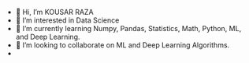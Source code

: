 - 👋 Hi, I’m KOUSAR RAZA
- 👀 I’m interested in Data Science
- 🌱 I’m currently learning Numpy, Pandas, Statistics, Math, Python, ML, and Deep Learning.
- 💞️ I’m looking to collaborate on ML and Deep Learning Algorithms.
- 
